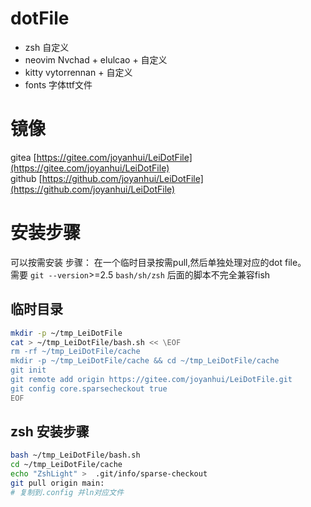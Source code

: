 # dotFile

- zsh 自定义
- neovim Nvchad + elulcao + 自定义
- kitty vytorrennan + 自定义
- fonts 字体ttf文件
# 镜像
gitea [https://gitee.com/joyanhui/LeiDotFile](https://gitee.com/joyanhui/LeiDotFile)    
github [https://github.com/joyanhui/LeiDotFile](https://github.com/joyanhui/LeiDotFile)
# 安装步骤
可以按需安装 步骤： 在一个临时目录按需pull,然后单独处理对应的dot file。   
需要 `git --version`>=2.5 `bash/sh/zsh` 后面的脚本不完全兼容fish
## 临时目录
```bash
mkdir -p ~/tmp_LeiDotFile
cat > ~/tmp_LeiDotFile/bash.sh << \EOF
rm -rf ~/tmp_LeiDotFile/cache
mkdir -p ~/tmp_LeiDotFile/cache && cd ~/tmp_LeiDotFile/cache
git init
git remote add origin https://gitee.com/joyanhui/LeiDotFile.git
git config core.sparsecheckout true
EOF
```
## zsh 安装步骤
```bash
bash ~/tmp_LeiDotFile/bash.sh
cd ~/tmp_LeiDotFile/cache
echo "ZshLight" >  .git/info/sparse-checkout
git pull origin main:
# 复制到.config 并ln对应文件
```